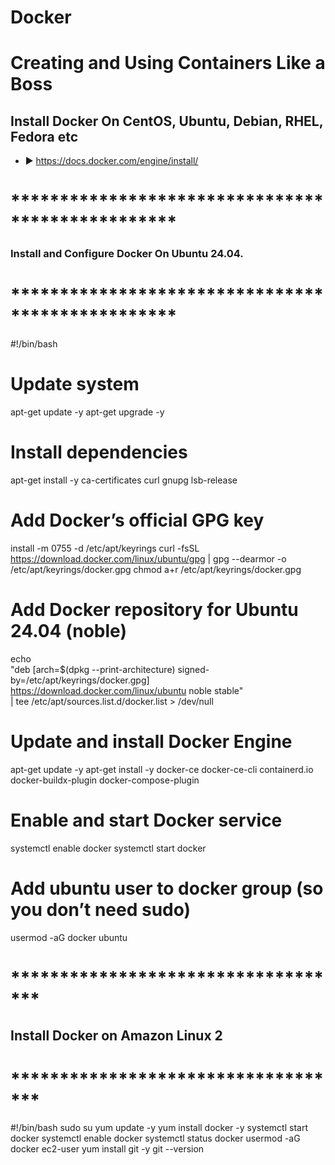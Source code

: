# Docker 
# Creating and Using Containers Like a Boss
## Install Docker On CentOS, Ubuntu, Debian, RHEL, Fedora etc
- ► https://docs.docker.com/engine/install/

# ************************************************* ##
### Install and Configure Docker On Ubuntu 24.04.   ##
# ************************************************* ##
#!/bin/bash
# Update system
apt-get update -y
apt-get upgrade -y
# Install dependencies
apt-get install -y ca-certificates curl gnupg lsb-release
# Add Docker’s official GPG key
install -m 0755 -d /etc/apt/keyrings
curl -fsSL https://download.docker.com/linux/ubuntu/gpg | gpg --dearmor -o /etc/apt/keyrings/docker.gpg
chmod a+r /etc/apt/keyrings/docker.gpg
# Add Docker repository for Ubuntu 24.04 (noble)
echo \
  "deb [arch=$(dpkg --print-architecture) signed-by=/etc/apt/keyrings/docker.gpg] https://download.docker.com/linux/ubuntu noble stable" \
  | tee /etc/apt/sources.list.d/docker.list > /dev/null
# Update and install Docker Engine
apt-get update -y
apt-get install -y docker-ce docker-ce-cli containerd.io docker-buildx-plugin docker-compose-plugin
# Enable and start Docker service
systemctl enable docker
systemctl start docker
# Add ubuntu user to docker group (so you don’t need sudo)
usermod -aG docker ubuntu


# *********************************** ##
## Install Docker on Amazon Linux 2   ##  
# *********************************** ##
#!/bin/bash
sudo su
yum update -y
yum install docker -y
systemctl start docker
systemctl enable docker
systemctl status docker
usermod -aG docker ec2-user
yum install git -y
git --version
